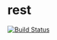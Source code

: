 # rest

[![Build Status](https://travis-ci.org/silkapp/rest.svg?branch=master)](https://travis-ci.org/silkapp/rest)
